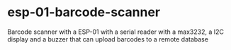 # esp-01-barcode-scanner
Barcode scanner with a ESP-01 with a serial reader with a max3232, a I2C display and a buzzer that can upload barcodes to a remote database

